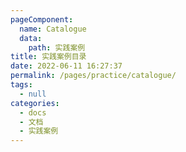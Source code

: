 ```yaml
---
pageComponent:
  name: Catalogue
  data:
    path: 实践案例
title: 实践案例目录
date: 2022-06-11 16:27:37
permalink: /pages/practice/catalogue/
tags: 
  - null
categories: 
  - docs
  - 文档
  - 实践案例
---
```

